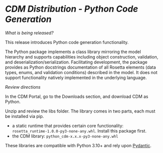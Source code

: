 # *CDM Distribution - Python Code Generation*

_What is being released?_

This release introduces Python code generation functionality.  

The Python package implements a class library mirroring the model hierarchy and supports capabilities including object construction, validation, and deserialization/serialization. Facilitating development, the package provides as Python docstrings documentation of all Rosetta elements (data types, enums, and validation conditions) described in the model.  It does not support functionality natively implemented in the underlying language.

_Review directions_

In the CDM Portal, go to the Downloads section, and download CDM as Python.

Unzip and review the libs folder.  The library comes in two parts, each must be installed via pip.

- a static runtime that provides certain core functionality: `rosetta_runtime-1.0.0-py3-none-any.whl`.  Install this package first.
- the CDM library: `python_cdm-x.x.x-py3-none-any.whl`
  
These libraries are compatible with Python 3.10+ and rely upon [Pydantic](https://pydantic.dev).
